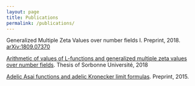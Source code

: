 ```yaml
---
layout: page
title: Publications
permalink: /publications/
---
```



Generalized Multiple Zeta Values over number fields I. Preprint, 2018. [arXiv:1809.07370](https://arxiv.org/abs/1809.07370)

[Arithmetic of values of L-functions and generalized multiple zeta values over number fields](https://webusers.imj-prg.fr/~xiaohua.ai/Ai_thesis.pdf
). Thesis of Sorbonne Université, 2018 

[Adelic Asai functions and adelic Kronecker limit formulas](https://webusers.imj-prg.fr/~xiaohua.ai/research/Eisenstein_Asai.pdf). Preprint, 2015. 
